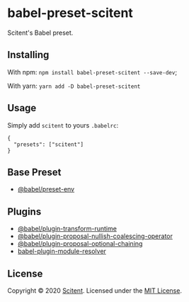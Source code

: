 # babel-preset-scitent

Scitent's Babel preset.

## Installing
With npm: `npm install babel-preset-scitent --save-dev`;

With yarn: `yarn add -D babel-preset-scitent`

## Usage
Simply add `scitent` to yours `.babelrc`:
```
{
  "presets": ["scitent"]
}
```

## Base Preset
- [@babel/preset-env](https://babeljs.io/docs/en/babel-preset-env)

## Plugins
- [@babel/plugin-transform-runtime](https://babeljs.io/docs/en/babel-plugin-transform-runtime)
- [@babel/plugin-proposal-nullish-coalescing-operator](https://babeljs.io/docs/en/babel-plugin-proposal-nullish-coalescing-operator)
- [@babel/plugin-proposal-optional-chaining](https://babeljs.io/docs/en/babel-plugin-proposal-optional-chaining)
- [babel-plugin-module-resolver](https://github.com/tleunen/babel-plugin-module-resolver)

## License
Copyright &copy; 2020 [Scitent](https://scitent.com).
Licensed under the [MIT License](LICENSE).
